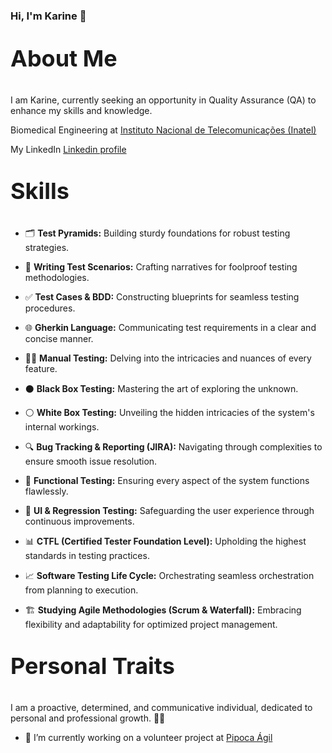 ### Hi, I'm Karine 👋

<p style="font-size:36px"><strong>About Me</strong></p>
<p>I am Karine, currently seeking an opportunity in Quality Assurance (QA) to enhance my skills and knowledge.</p>
<p>Biomedical Engineering at <a href="https://inatel.br/">Instituto Nacional de Telecomunicações (Inatel)</a></p>
<p>My LinkedIn <a href="https://www.linkedin.com/in/karinebueno-quality-assurance-tester">Linkedin profile</a></p>

<p style="font-size:36px"><strong>Skills</strong></p>

- 🗂️ **Test Pyramids:** Building sturdy foundations for robust testing strategies.
- 📝 **Writing Test Scenarios:** Crafting narratives for foolproof testing methodologies.
- ✅ **Test Cases & BDD:** Constructing blueprints for seamless testing procedures.
- 🌐 **Gherkin Language:** Communicating test requirements in a clear and concise manner.

- 🕵️‍♂️ **Manual Testing:** Delving into the intricacies and nuances of every feature.
- ⚫ **Black Box Testing:** Mastering the art of exploring the unknown.
- ⚪ **White Box Testing:** Unveiling the hidden intricacies of the system's internal workings.

- 🔍 **Bug Tracking & Reporting (JIRA):** Navigating through complexities to ensure smooth issue resolution.
- 🌟 **Functional Testing:** Ensuring every aspect of the system functions flawlessly.
- 🔄 **UI & Regression Testing:** Safeguarding the user experience through continuous improvements.
- 📊 **CTFL (Certified Tester Foundation Level):** Upholding the highest standards in testing practices.

- 📈 **Software Testing Life Cycle:** Orchestrating seamless orchestration from planning to execution.
- 🏗️ **Studying Agile Methodologies (Scrum & Waterfall):** Embracing flexibility and adaptability for optimized project management.

<p style="font-size:36px"><strong>Personal Traits</strong></p>
I am a proactive, determined, and communicative individual, dedicated to personal and professional growth. 🌱💪

- 🔭 I’m currently working on a volunteer project at [Pipoca Ágil](https://www.linkedin.com/company/pipoca-%C3%A1gil/mycompany/verification/)


